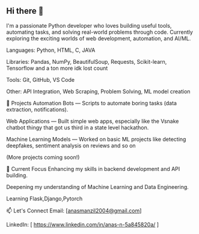 ## Hi there 👋

I'm a passionate Python developer who loves building useful tools, automating tasks, and solving real-world problems through code.
Currently exploring the exciting worlds of web development, automation, and AI/ML.

Languages: Python, HTML, C, JAVA

Libraries: Pandas, NumPy, BeautifulSoup, Requests, Scikit-learn, Tensorflow and a ton more idk lost count

Tools: Git, GitHub, VS Code

Other: API Integration, Web Scraping, Problem Solving, ML model creation

🚀 Projects
Automation Bots — Scripts to automate boring tasks (data extraction, notifications).

Web Applications — Built simple web apps, especially like the Vsnake chatbot thingy that got us third in a state level hackathon.

Machine Learning Models — Worked on basic ML projects like detecting deepfakes, sentiment analysis on reviews and so on

(More projects coming soon!)

🎯 Current Focus
Enhancing my skills in backend development and API building.

Deepening my understanding of Machine Learning and Data Engineering.

Learning Flask,Django,Pytorch

📫 Let's Connect
Email: [anasmanzil2004@gmail.com]

LinkedIn: [ https://www.linkedin.com/in/anas-n-5a845820a/ ] 
